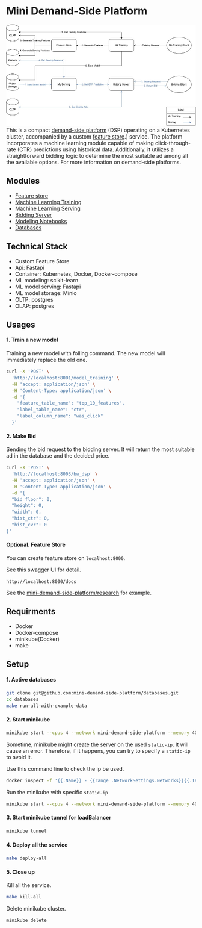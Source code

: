 # Mini Demand-Side Platform
![image](pictures/mini-dsp.jpg)
This is a compact [demand-side platform](https://en.wikipedia.org/wiki/Demand-side_platform) (DSP) operating on a Kubernetes cluster, accompanied by a custom [feature store](https://www.featurestore.org/what-is-a-feature-store#:~:text=The%20Feature%20Store%20is%20where,that%20have%20a%20trained%20model).) service. The platform incorporates a machine learning module capable of making click-through-rate (CTR) predictions using historical data. Additionally, it utilizes a straightforward bidding logic to determine the most suitable ad among all the available options. For more information on demand-side platforms.

## Modules
- [Feature store](https://github.com/mini-demand-side-platform/feature-store)
- [Machine Learning Training](https://github.com/mini-demand-side-platform/ml-training)
- [Machine Learning Serving](https://github.com/mini-demand-side-platform/ml-serving)
- [Bidding Server](https://github.com/mini-demand-side-platform/bidding-server)
- [Modeling Notebooks](https://github.com/mini-demand-side-platform/research)
- [Databases](https://github.com/mini-demand-side-platform/databases)
## Technical Stack
- Custom Feature Store
- Api: Fastapi
- Container: Kubernetes, Docker, Docker-compose
- ML modeling: scikit-learn
- ML model serving: Fastapi
- ML model storage: Minio
- OLTP: postgres
- OLAP: postgres

## Usages
#### 1. Train a new model
Training a new model with folling command. The new model will immediately replace the old one.
```bash
curl -X 'POST' \
  'http://localhost:8001/model_training' \
  -H 'accept: application/json' \
  -H 'Content-Type: application/json' \
  -d '{
    "feature_table_name": "top_10_features",
    "label_table_name": "ctr",
    "label_column_name": "was_click"
  }'
```
#### 2. Make Bid
Sending the bid request to the bidding server. It will return the most suitable ad in the database and the decided price.

```bash
curl -X 'POST' \
  'http://localhost:8003/bw_dsp' \
  -H 'accept: application/json' \
  -H 'Content-Type: application/json' \
  -d '{
  "bid_floor": 0,
  "height": 0,
  "width": 0,
  "hist_ctr": 0,
  "hist_cvr": 0
}'
``` 

#### Optional. Feature Store
You can create feature store on `localhost:8000`.

See this swagger UI for detail. 
```
http://localhost:8000/docs
```

See the [mini-demand-side-platform/research](https://github.com/mini-demand-side-platform/research) for example.
## Requirments
- Docker 
- Docker-compose 
- minikube(Docker)
- make

## Setup

#### 1. Active databases
```bash
git clone git@github.com:mini-demand-side-platform/databases.git
cd databases 
make run-all-with-example-data
```

#### 2. Start minikube
```bash
minikube start --cpus 4 --network mini-demand-side-platform --memory 4096 
```
Sometime, minikube might create the server on the used `static-ip`. It will cause an error. Therefore, if it happens, you can try to specify a `static-ip` to avoid it. 

Use this command line to check the ip be used.
```bash
docker inspect -f '{{.Name}} - {{range .NetworkSettings.Networks}}{{.IPAddress}}{{end}}' $(docker ps -aq)
```

Run the minikube with specific `static-ip`
```bash
minikube start --cpus 4 --network mini-demand-side-platform --memory 4096 --static-ip <static-ip>
```

#### 3. Start minikube tunnel for loadBalancer
```bash
minikube tunnel
```

#### 4. Deploy all the service
```bash
make deploy-all
```

#### 5. Close up
Kill all the service.
```bash
make kill-all
```

Delete minikube cluster.
```bash
minikube delete
```